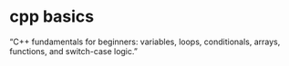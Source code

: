 # cpp basics
“C++ fundamentals for beginners: variables, loops, conditionals, arrays, functions, and switch-case logic.”
